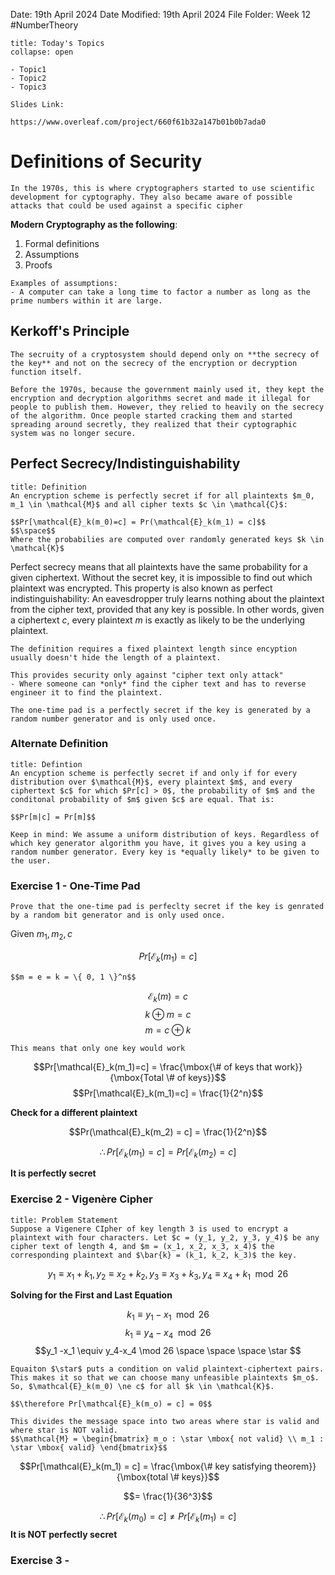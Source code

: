 Date: 19th April 2024
Date Modified: 19th April 2024
File Folder: Week 12
#NumberTheory

```ad-abstract
title: Today's Topics
collapse: open

- Topic1
- Topic2
- Topic3

```

```ad-important
Slides Link:

https://www.overleaf.com/project/660f61b32a147b01b0b7ada0
```

# Definitions of Security

```ad-note
In the 1970s, this is where cryptographers started to use scientific development for cyptography. They also became aware of possible attacks that could be used against a specific cipher
```

**Modern Cryptography as the following**:

1. Formal definitions
2. Assumptions
3. Proofs

```ad-example
Examples of assumptions:
- A computer can take a long time to factor a number as long as the prime numbers within it are large.
```

## Kerkoff's Principle

```ad-summary
The secruity of a cryptosystem should depend only on **the secrecy of the key** and not on the secrecy of the encryption or decryption function itself.
```

```ad-example
Before the 1970s, because the government mainly used it, they kept the encryption and decryption algorithms secret and made it illegal for people to publish them. However, they relied to heavily on the secrecy of the algorithm. Once people started cracking them and started spreading around secretly, they realized that their cyptographic system was no longer secure.
```

## Perfect Secrecy/Indistinguishability

```ad-summary
title: Definition
An encryption scheme is perfectly secret if for all plaintexts $m_0, m_1 \in \mathcal{M}$ and all cipher texts $c \in \mathcal{C}$:

$$Pr[\mathcal{E}_k(m_0)=c] = Pr(\mathcal{E}_k(m_1) = c]$$
$$\space$$
Where the probabilies are computed over randomly generated keys $k \in \mathcal{K}$
```

Perfect secrecy means that all plaintexts have the same probability for a given ciphertext. Without the secret key, it is impossible to find out which plaintext was encrypted. This property is also known as perfect indistinguishability:  An eavesdropper truly learns nothing about the plaintext from the cipher text, provided that any key is possible. In other words, given a ciphertext $c$, every plaintext $m$ is exactly as likely to be the underlying plaintext.

```ad-note
The definition requires a fixed plaintext length since encyption usually doesn't hide the length of a plaintext.
```

```ad-important
This provides security only against "cipher text only attack"
- Where someone can *only* find the cipher text and has to reverse engineer it to find the plaintext.
```

```ad-example
The one-time pad is a perfectly secret if the key is generated by a random number generator and is only used once.
```
### Alternate Definition

```ad-summary
title: Defintion
An encyption scheme is perfectly secret if and only if for every distribution over $\mathcal{M}$, every plaintext $m$, and every ciphertext $c$ for which $Pr[c] > 0$, the probability of $m$ and the conditonal probability of $m$ given $c$ are equal. That is:

$$Pr[m|c] = Pr[m]$$
```

```ad-note
Keep in mind: We assume a uniform distribution of keys. Regardless of which key generator algorithm you have, it gives you a key using a random number generator. Every key is *equally likely* to be given to the user.
```

### Exercise 1 - One-Time Pad

```ad-question
Prove that the one-time pad is perfeclty secret if the key is genrated by a random bit generator and is only used once.
```

Given $m_1, m_2, c$

$$Pr[\mathcal{E}_k(m_1)=c]$$
```ad-note
$$m = e = k = \{ 0, 1 \}^n$$
```

$$\mathcal{E}_k(m) = c$$
$$k \oplus m = c$$
$$m = c \oplus k$$

```ad-important
This means that only one key would work
```

$$Pr[\mathcal{E}_k(m_1)=c] = \frac{\mbox{\# of keys that work}}{\mbox{Total \# of keys}}$$
$$Pr[\mathcal{E}_k(m_1)=c] = \frac{1}{2^n}$$

**Check for a different plaintext**

$$Pr(\mathcal{E}_k(m_2) = c] = \frac{1}{2^n}$$

$$\therefore Pr[\mathcal{E}_k(m_1)=c] = Pr[\mathcal{E}_k(m_2)=c]$$

**It is perfectly secret**

### Exercise 2 - Vigenère Cipher

```ad-question
title: Problem Statement
Suppose a Vigenere CIpher of key length 3 is used to encrypt a plaintext with four characters. Let $c = (y_1, y_2, y_3, y_4)$ be any cipher text of length 4, and $m = (x_1, x_2, x_3, x_4)$ the corresponding plaintext and $\bar{k} = (k_1, k_2, k_3)$ the key.
```

$$y_1 \equiv x_1 + k_1, y_2 \equiv x_2 + k_2, y_3 \equiv x_3 + k_3, y_4 \equiv x_4 + k_1 \mod 26$$

**Solving for the First and Last Equation**

$$k_1 \equiv y_1 - x_1 \mod 26$$
$$k_1 \equiv y_4 - x_4 \mod 26$$
$$y_1 -x_1 \equiv y_4-x_4 \mod 26 \space \space \space \star $$

```ad-important
Equaiton $\star$ puts a condition on valid plaintext-ciphertext pairs. This makes it so that we can choose many unfeasible plaintexts $m_o$. So, $\mathcal{E}_k(m_0) \ne c$ for all $k \in \mathcal{K}$.

$$\therefore Pr[\mathcal{E}_k(m_o) = c] = 0$$
```

```ad-note
This divides the message space into two areas where star is valid and where star is NOT valid.
$$\mathcal{M} = \begin{bmatrix} m_o : \star \mbox{ not valid} \\ m_1 : \star \mbox{ valid} \end{bmatrix}$$
```

$$Pr[\mathcal{E}_k(m_1) = c] = \frac{\mbox{\# key satisfying theorem}}{\mbox{total \# keys}}$$

$$= \frac{1}{36^3}$$

$$\therefore Pr[\mathcal{E}_k(m_0)=c] \ne Pr[\mathcal{E}_k(m_1)=c]$$
**It is NOT perfectly secret**

### Exercise 3 - 




